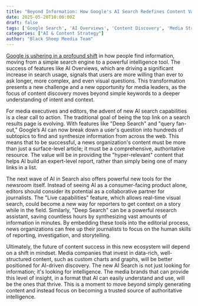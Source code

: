 ```yaml
---
title: "Beyond Information: How Google's AI Search Redefines Content Value And Delivers Intelligence"
date: 2025-05-20T10:00:00Z
draft: false
tags: ['Google Search', 'AI Overviews', 'Content Discovery', 'Media Strategy', 'AI Tools']
categories: ["AI & Content Strategy"]
author: "Black Sheep Meedia Team"
---
```


[Google is ushering in a profound shift](https://blog.google/products/search/google-search-ai-mode-update/#ai-mode-search) in how people find information, moving from a simple search engine to a powerful intelligence tool. The success of features like AI Overviews, which are driving a significant increase in search usage, signals that users are more willing than ever to ask longer, more complex, and even visual questions. This transformation presents a new challenge and a new opportunity for media leaders, as the focus of content discovery moves beyond simple keywords to a deeper understanding of intent and context.

For media executives and editors, the advent of new AI search capabilities is a clear call to action. The traditional goal of being the top link on a search results page is evolving. With features like "Deep Search" and "query fan-out," Google’s AI can now break down a user's question into hundreds of subtopics to find and synthesize information from across the web. This means that to be successful, a news organization's content must be more than just a surface-level article; it must be a comprehensive, authoritative resource. The value will be in providing the "hyper-relevant" content that helps AI build an expert-level report, rather than simply being one of many links in a list.

The next wave of AI in Search also offers powerful new tools for the newsroom itself. Instead of seeing AI as a consumer-facing product alone, editors should consider its potential as a collaborative partner for journalists. The "Live capabilities" feature, which allows real-time visual search, could become a new way for reporters to get context on a story while in the field. Similarly, "Deep Search" can be a powerful research assistant, saving countless hours by synthesizing vast amounts of information in minutes. By embedding these tools into the editorial process, news organizations can free up their journalists to focus on the human skills of reporting, investigation, and storytelling.

Ultimately, the future of content success in this new ecosystem will depend on a shift in mindset. Media companies that invest in data-rich, well-structured content, such as custom charts and graphs, will be better positioned for AI-driven discovery. The new AI Search is not just looking for information; it's looking for intelligence. The media brands that can provide this level of insight, in a format that AI can easily understand and use, will be the ones that thrive. This is a moment to move beyond simply generating content and instead focus on becoming a trusted source of authoritative intelligence.

